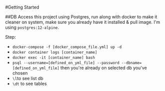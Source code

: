 #Getting Started

##DB Access
this project using Postgres, run along with docker to make it cleaner on system, make sure you already have it installed & pull image. I'm using `postgres:12-alpine`.

Step:
- `docker-compose -f [docker_compose_file.yml] up -d`
- `docker container logs [container_name]`
- `docker exec -it [container_name] bash`
- `psql --username=[defined_on_yml_file] --password --dbname=[defined_on_yml_file]` then you're already on selected db you've chosen
- `\l`to see list db
- `\dt` to see tables